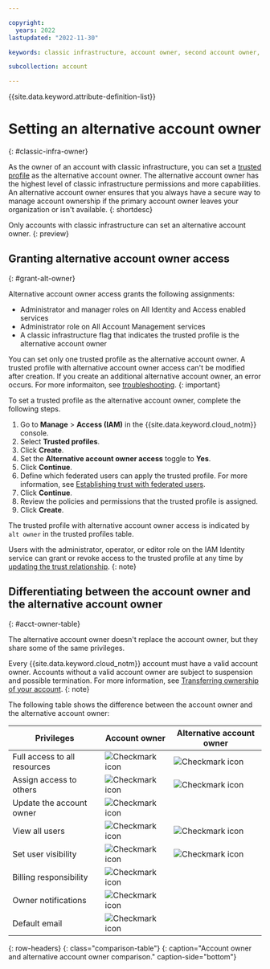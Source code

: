 ```yaml
---

copyright:
  years: 2022
lastupdated: "2022-11-30"

keywords: classic infrastructure, account owner, second account owner, two account owners, alternative account owner, trusted profile

subcollection: account

---
```


{{site.data.keyword.attribute-definition-list}}


# Setting an alternative account owner
{: #classic-infra-owner}

As the owner of an account with classic infrastructure, you can set a [trusted profile](/docs/account?topic=account-create-trusted-profile) as the alternative account owner. The alternative account owner has the highest level of classic infrastructure permissions and more capabilities. An alternative account owner ensures that you always have a secure way to manage account ownership if the primary account owner leaves your organization or isn't available.
{: shortdesc}

Only accounts with classic infrastructure can set an alternative account owner.
{: preview}

## Granting alternative account owner access
{: #grant-alt-owner}

Alternative account owner access grants the following assignments:
- Administrator and manager roles on All Identity and Access enabled services
- Administrator role on All Account Management services
- A classic infrastructure flag that indicates the trusted profile is the alternative account owner

You can set only one trusted profile as the alternative account owner. A trusted profile with alternative account owner access can't be modified after creation. If you create an additional alternative account owner, an error occurs. For more informaiton, see [troubleshooting](/docs/account?topic=account-ts_alt-owner).
{: important}

To set a trusted profile as the alternative account owner, complete the following steps.

1. Go to **Manage** > **Access (IAM)** in the {{site.data.keyword.cloud_notm}} console.
1. Select **Trusted profiles**.
1. Click **Create**.
1. Set the **Alternative account owner access** toggle to **Yes**.
1. Click **Continue**.
1. Define which federated users can apply the trusted profile. For more information, see [Establishing trust with federated users](/docs/account?topic=account-create-trusted-profile&interface=ui#create-profile-federated-ui).
1. Click **Continue**.
1. Review the policies and permissions that the trusted profile is assigned.
1. Click **Create**.

The trusted profile with alternative account owner access is indicated by `alt owner` in the trusted profiles table.

Users with the administrator, operator, or editor role on the IAM Identity service can grant or revoke access to the trusted profile at any time by [updating the trust relationship](/docs/account?topic=account-trusted-profile-update&interface=ui#trust).
{: note}

## Differentiating between the account owner and the alternative account owner
{: #acct-owner-table}

The alternative account owner doesn't replace the account owner, but they share some of the same privileges.

Every {{site.data.keyword.cloud_notm}} account must have a valid account owner. Accounts without a valid account owner are subject to suspension and possible termination. For more information, see [Transferring ownership of your account](/docs/account?topic=account-transfer&interface=ui).
{: note}

The following table shows the difference between the account owner and the alternative account owner:

| Privileges | Account owner       | Alternative account owner |
|---------------------|---------------------------|------|
| Full access to all resources |![Checkmark icon](../icons/checkmark-icon.svg) | ![Checkmark icon](../icons/checkmark-icon.svg)|
| Assign access to others | ![Checkmark icon](../icons/checkmark-icon.svg) | ![Checkmark icon](../icons/checkmark-icon.svg)|
| Update the account owner | ![Checkmark icon](../icons/checkmark-icon.svg) |  |
| View all users | ![Checkmark icon](../icons/checkmark-icon.svg) | ![Checkmark icon](../icons/checkmark-icon.svg)|
| Set user visibility | ![Checkmark icon](../icons/checkmark-icon.svg) | ![Checkmark icon](../icons/checkmark-icon.svg)|
| Billing responsibility | ![Checkmark icon](../icons/checkmark-icon.svg) |  |
| Owner notifications | ![Checkmark icon](../icons/checkmark-icon.svg) |  |
| Default email | ![Checkmark icon](../icons/checkmark-icon.svg) |  |
{: row-headers}
{: class="comparison-table"}
{: caption="Account owner and alternative account owner comparison." caption-side="bottom"}
